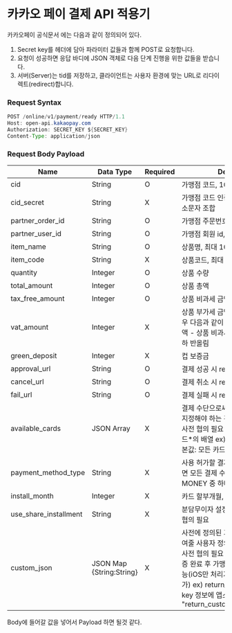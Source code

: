 # 카카오 페이 결제 API 적용기

카카오페이 공식문서 에는 다음과 같이 정의되어 있다.

1. Secret key를 헤더에 담아 파라미터 값들과 함께 POST로 요청합니다.
2. 요청이 성공하면 응답 바디에 JSON 객체로 다음 단계 진행을 위한 값들을 받습니다.
3. 서버(Server)는 tid를 저장하고, 클라이언트는 사용자 환경에 맞는 URL로 리다이렉트(redirect)합니다.



### Request Syntax
```java
POST /online/v1/payment/ready HTTP/1.1
Host: open-api.kakaopay.com
Authorization: SECRET_KEY ${SECRET_KEY}
Content-Type: application/json
```

### Request Body Payload
| Name                  | Data Type                | Required | Description                                                                                                                                                                                                                                                                              |   |
|-----------------------|--------------------------|----------|------------------------------------------------------------------------------------------------------------------------------------------------------------------------------------------------------------------------------------------------------------------------------------------|---|
| cid                   | String                   | O        | 가맹점 코드, 10자                                                                                                                                                                                                                                                                        |   |
| cid_secret            | String                   | X        | 가맹점 코드 인증키, 24자, 숫자와 영문 소문자 조합                                                                                                                                                                                                                                        |   |
| partner_order_id      | String                   | O        | 가맹점 주문번호, 최대 100자                                                                                                                                                                                                                                                              |   |
| partner_user_id       | String                   | O        | 가맹점 회원 id, 최대 100자                                                                                                                                                                                                                                                               |   |
| item_name             | String                   | O        | 상품명, 최대 100자                                                                                                                                                                                                                                                                       |   |
| item_code             | String                   | X        | 상품코드, 최대 100자                                                                                                                                                                                                                                                                     |   |
| quantity              | Integer                  | O        | 상품 수량                                                                                                                                                                                                                                                                                |   |
| total_amount          | Integer                  | O        | 상품 총액                                                                                                                                                                                                                                                                                |   |
| tax_free_amount       | Integer                  | O        | 상품 비과세 금액                                                                                                                                                                                                                                                                         |   |
| vat_amount            | Integer                  | X        | 상품 부가세 금액 값을 보내지 않을 경우 다음과 같이 VAT 자동 계산 (상품총액 - 상품 비과세 금액)/11 : 소숫점 이하 반올림                                                                                                                                                                   |   |
| green_deposit         | Integer                  | X        | 컵 보증금                                                                                                                                                                                                                                                                                |   |
| approval_url          | String                   | O        | 결제 성공 시 redirect url, 최대 255자                                                                                                                                                                                                                                                    |   |
| cancel_url            | String                   | O        | 결제 취소 시 redirect url, 최대 255자                                                                                                                                                                                                                                                    |   |
| fail_url              | String                   | O        | 결제 실패 시 redirect url, 최대 255자                                                                                                                                                                                                                                                    |   |
| available_cards       | JSON Array               | X        | 결제 수단으로써 사용 허가할 카드사를 지정해야 하는 경우 사용 카카오페이와 사전 협의 필요 사용 허가할 카드사 코드*의 배열 ex) ["HANA", "BC"] (기본값: 모든 카드사 허용)                                                                                                                   |   |
| payment_method_type   | String                   | X        | 사용 허가할 결제 수단, 지정하지 않으면 모든 결제 수단 허용 CARD 또는 MONEY 중 하나                                                                                                                                                                                                       |   |
| install_month         | Integer                  | X        | 카드 할부개월, 0~12                                                                                                                                                                                                                                                                      |   |
| use_share_installment | String                   | X        | 분담무이자 설정 (Y/N), 사용시 사전 협의 필요                                                                                                                                                                                                                                             |   |
| custom_json           | JSON Map {String:String} | X        | 사전에 정의된 기능 1. 결제 화면에 보여줄 사용자 정의 문구, 카카오페이와 사전 협의 필요 2. iOS에서 사용자 인증 완료 후 가맹점 앱으로 자동 전환 기능(iOS만 처리가능, 안드로이드 동작불가) ex) return_custom_url 과 함께 key 정보에 앱스킴을 넣어서 전송 "return_custom_url":"kakaotalk://" |   |



Body에 들어갈 값을 넣어서 Payload 하면 될것 같다.
